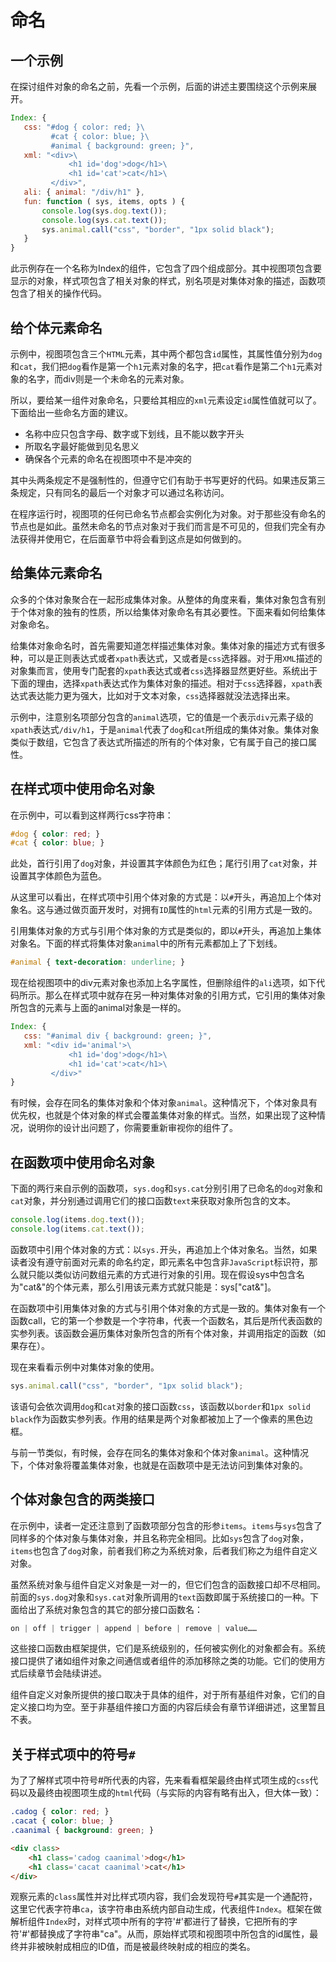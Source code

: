 # 命名

## 一个示例

在探讨组件对象的命名之前，先看一个示例，后面的讲述主要围绕这个示例来展开。

```javascript
Index: {
   css: "#dog { color: red; }\
         #cat { color: blue; }\
         #animal { background: green; }",
   xml: "<div>\
             <h1 id='dog'>dog</h1>\
             <h1 id='cat'>cat</h1>\
         </div>",
   ali: { animal: "/div/h1" },
   fun: function ( sys, items, opts ) {
       console.log(sys.dog.text());
       console.log(sys.cat.text());
       sys.animal.call("css", "border", "1px solid black");
   }
} 
```

此示例存在一个名称为Index的组件，它包含了四个组成部分。其中视图项包含要显示的对象，样式项包含了相关对象的样式，别名项是对集体对象的描述，函数项包含了相关的操作代码。

## 给个体元素命名

示例中，视图项包含三个`HTML`元素，其中两个都包含`id`属性，其属性值分别为`dog`和`cat`，我们把`dog`看作是第一个`h1`元素对象的名字，把`cat`看作是第二个`h1`元素对象的名字，而div则是一个未命名的元素对象。

所以，要给某一组件对象命名，只要给其相应的`xml`元素设定`id`属性值就可以了。下面给出一些命名方面的建议。

- 名称中应只包含字母、数字或下划线，且不能以数字开头
- 所取名字最好能做到见名思义
- 确保各个元素的命名在视图项中不是冲突的

其中头两条规定不是强制性的，但遵守它们有助于书写更好的代码。如果违反第三条规定，只有同名的最后一个对象才可以通过名称访问。

在程序运行时，视图项的任何已命名节点都会实例化为对象。对于那些没有命名的节点也是如此。虽然未命名的节点对象对于我们而言是不可见的，但我们完全有办法获得并使用它，在后面章节中将会看到这点是如何做到的。

## 给集体元素命名

众多的个体对象聚合在一起形成集体对象。从整体的角度来看，集体对象包含有别于个体对象的独有的性质，所以给集体对象命名有其必要性。下面来看如何给集体对象命名。

给集体对象命名时，首先需要知道怎样描述集体对象。集体对象的描述方式有很多种，可以是正则表达式或者`xpath`表达式，又或者是`css`选择器。对于用`XML`描述的对象集而言，使用专门配套的`xpath`表达式或者`css`选择器显然更好些。系统出于下面的理由，选择`xpath`表达式作为集体对象的描述。相对于`css`选择器，`xpath`表达式表达能力更为强大，比如对于文本对象，`css`选择器就没法选择出来。

示例中，注意别名项部分包含的`animal`选项，它的值是一个表示`div`元素子级的`xpath`表达式`/div/h1`，于是`animal`代表了`dog`和`cat`所组成的集体对象。集体对象类似于数组，它包含了表达式所描述的所有的个体对象，它有属于自己的接口属性。

## 在样式项中使用命名对象

在示例中，可以看到这样两行css字符串：

```css
#dog { color: red; }
#cat { color: blue; }
```

此处，首行引用了`dog`对象，并设置其字体颜色为红色；尾行引用了`cat`对象，并设置其字体颜色为蓝色。

从这里可以看出，在样式项中引用个体对象的方式是：以`#`开头，再追加上个体对象名。这与通过做页面开发时，对拥有`ID`属性的`html`元素的引用方式是一致的。

引用集体对象的方式与引用个体对象的方式是类似的，即以`#`开头，再追加上集体对象名。下面的样式将集体对象`animal`中的所有元素都加上了下划线。

```css
#animal { text-decoration: underline; } 
```

现在给视图项中的div元素对象也添加上名字属性，但删除组件的`ali`选项，如下代码所示。那么在样式项中就存在另一种对集体对象的引用方式，它引用的集体对象所包含的元素与上面的animal对象是一样的。

```javascript
Index: {
   css: "#animal div { background: green; }",
   xml: "<div id='animal'>\
             <h1 id='dog'>dog</h1>\
             <h1 id='cat'>cat</h1>\
         </div>"
} 
```

有时候，会存在同名的集体对象和个体对象`animal`。这种情况下，个体对象具有优先权，也就是个体对象的样式会覆盖集体对象的样式。当然，如果出现了这种情况，说明你的设计出问题了，你需要重新审视你的组件了。

## 在函数项中使用命名对象

下面的两行来自示例的函数项，`sys.dog`和`sys.cat`分别引用了已命名的`dog`对象和`cat`对象，并分别通过调用它们的接口函数`text`来获取对象所包含的文本。

```javascript
console.log(items.dog.text());
console.log(items.cat.text());
```

函数项中引用个体对象的方式：以`sys.`开头，再追加上个体对象名。当然，如果读者没有遵守前面对元素的命名约定，即元素名中包含非`JavaScript`标识符，那么就只能以类似访问数组元素的方式进行对象的引用。现在假设sys中包含名为"cat&"的个体元素，那么引用该元素方式就只能是：sys["cat&"]。

在函数项中引用集体对象的方式与引用个体对象的方式是一致的。集体对象有一个函数call，它的第一个参数是一个字符串，代表一个函数名，其后是所代表函数的实参列表。该函数会遍历集体对象所包含的所有个体对象，并调用指定的函数（如果存在）。

现在来看看示例中对集体对象的使用。

```javascript
sys.animal.call("css", "border", "1px solid black");
```

该语句会依次调用`dog`和`cat`对象的接口函数`css`，该函数以`border`和`1px solid black`作为函数实参列表。作用的结果是两个对象都被加上了一个像素的黑色边框。

与前一节类似，有时候，会存在同名的集体对象和个体对象`animal`。这种情况下，个体对象将覆盖集体对象，也就是在函数项中是无法访问到集体对象的。

## 个体对象包含的两类接口

在示例中，读者一定还注意到了函数项部分包含的形参`items`。`items`与`sys`包含了同样多的个体对象与集体对象，并且名称完全相同。比如`sys`包含了`dog`对象，`items`也包含了`dog`对象，前者我们称之为系统对象，后者我们称之为组件自定义对象。

虽然系统对象与组件自定义对象是一对一的，但它们包含的函数接口却不尽相同。前面的`sys.dog`对象和`sys.cat`对象所调用的`text`函数即属于系统接口的一种。下面给出了系统对象包含的其它的部分接口函数名：

```javascript
on | off | trigger | append | before | remove | value…… 
```

这些接口函数由框架提供，它们是系统级别的，任何被实例化的对象都会有。系统接口提供了诸如组件对象之间通信或者组件的添加移除之类的功能。它们的使用方式后续章节会陆续讲述。

组件自定义对象所提供的接口取决于具体的组件，对于所有基组件对象，它们的自定义接口均为空。至于非基组件接口方面的内容后续会有章节详细讲述，这里暂且不表。

## 关于样式项中的符号`#`

为了了解样式项中符号#所代表的内容，先来看看框架最终由样式项生成的`css`代码以及最终由视图项生成的`html`代码（与实际的内容有略有出入，但大体一致）：

```css
.cadog { color: red; }
.cacat { color: blue; }
.caanimal { background: green; }
```
 
```html
<div class>
    <h1 class='cadog caanimal'>dog</h1>
    <h1 class='cacat caanimal'>cat</h1>
</div> 
```

观察元素的`class`属性并对比样式项内容，我们会发现符号`#`其实是一个通配符，这里它代表字符串`ca`，该字符串由系统内部自动生成，代表组件`Index`。框架在做解析组件`Index`时，对样式项中所有的字符'#'都进行了替换，它把所有的字符'#'都替换成了字符串"ca"。从而，原始样式项和视图项中所包含的id属性，最终并非被映射成相应的ID值，而是被最终映射成的相应的类名。